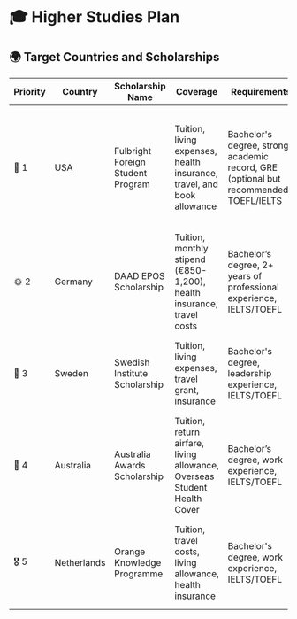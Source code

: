 # 🎓 Higher Studies Plan

## 🌍 Target Countries and Scholarships

| **Priority** | **Country** | **Scholarship Name**           | **Coverage**                                                                                         | **Requirements**                                                                                      | **Why I Can Get It**                                                                                  |
|-------------|-------------|---------------------------------|-------------------------------------------------------------------------------------------------------|---------------------------------------------------------------------------------------------------------|---------------------------------------------------------------------------------------------------------|
| 🌟 1        | USA         | Fulbright Foreign Student Program | Tuition, living expenses, health insurance, travel, and book allowance                                | Bachelor's degree, strong academic record, GRE (optional but recommended), TOEFL/IELTS                   | Proven research in AI, disaster management, and satellite imagery; OSUN Scholarship, JAXA, robotics work |
| 🌞 2        | Germany     | DAAD EPOS Scholarship             | Tuition, monthly stipend (€850-1,200), health insurance, travel costs                                 | Bachelor’s degree, 2+ years of professional experience, IELTS/TOEFL                                   | Strong professional experience (Sysonex, ROBU) and disaster resilience work with CrisisCrew               |
| 🥇 3        | Sweden      | Swedish Institute Scholarship     | Tuition, living expenses, travel grant, insurance                                                     | Bachelor's degree, leadership experience, IELTS/TOEFL                                                   | Leadership roles in CrisisCrew, ROBU, and Bard exchange semester                                         |
| 🏅 4        | Australia   | Australia Awards Scholarship      | Tuition, return airfare, living allowance, Overseas Student Health Cover                               | Bachelor’s degree, work experience, IELTS/TOEFL                                                        | Research in remote sensing, GIS, and SDG-focused projects like CrisisCrew                               |
| 🎖️ 5       | Netherlands | Orange Knowledge Programme         | Tuition, travel costs, living allowance, health insurance                                              | Bachelor's degree, work experience, IELTS/TOEFL                                                        | Strong profile in disaster management, AI, and leadership with international exposure                    |
